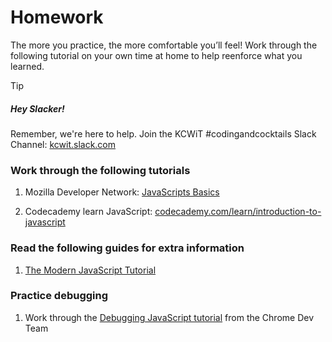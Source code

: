 # Homework

The more you practice, the more comfortable you’ll feel! Work through the following tutorial on your own time at home to help reenforce what you learned.

> [!TIP]
>
> ##### Hey Slacker!
>
> Remember, we're here to help.
> Join the KCWiT #codingandcocktails Slack Channel: [kcwit.slack.com](http://kcwit.slack.com)

### Work through the following tutorials

1. Mozilla Developer Network: [JavaScripts Basics](https://developer.mozilla.org/en-US/docs/Learn/Getting_started_with_the_web/JavaScript_basics)

1. Codecademy learn JavaScript: [codecademy.com/learn/introduction-to-javascript](https://www.codecademy.com/learn/introduction-to-javascript)

### Read the following guides for extra information

1. [The Modern JavaScript Tutorial](https://javascript.info/)

### Practice debugging

1. Work through the [Debugging JavaScript tutorial](https://developers.google.com/web/tools/chrome-devtools/javascript/) from the Chrome Dev Team
